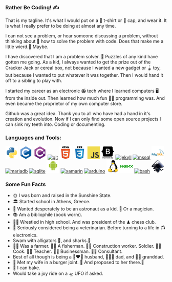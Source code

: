 ### Rather Be Coding! ✍

That is my tagline. It's what I would put on a 👕 t-shirt or 🧢 cap, and wear it. It is what I really prefer to be doing at almost any time.

I can not see a problem, or hear someone discussing a problem, without thinking about 🤔 how to solve the problem with code. Does that make me a little wierd.🤪 Maybe.

I have discovered that I am a problem solver. 🧩 Puzzles of any kind have gotten me going. As a kid, I always wanted to get the prize out of the Cracker Jack or cereal box, not because I wanted a new gadget or 🪀 toy, but because I wanted to put whatever it was together. Then I would hand it off to a sibling to play with.

I started my career as an electronic 📻 tech where I learned computers 🖥 from the inside out. Then learned how much fun 👨‍💻 programming was. And even became the proprietor of my own computer store.

Github was a great idea. Thank you to all who have had a hand in it's creation and evolution. Now if I can only find some open source projects I can sink my teeth into. Coding or documenting.

<h3 align="left">Languages and Tools:</h3>
<p align="left">
  <a href="https://www.python.org" target="_blank" rel="noreferrer"> <img src="https://raw.githubusercontent.com/devicons/devicon/master/icons/python/python-original.svg" alt="python" width="40" height="40"/></a>
  <a href="https://www.cprogramming.com/" target="_blank" rel="noreferrer"> <img src="https://raw.githubusercontent.com/devicons/devicon/master/icons/c/c-original.svg" alt="c" width="40" height="40"/></a>
  <a href="https://www.w3schools.com/cs/" target="_blank" rel="noreferrer"> <img src="https://raw.githubusercontent.com/devicons/devicon/master/icons/csharp/csharp-original.svg" alt="csharp" width="40" height="40"/></a>
  <a href="https://git-scm.com/" target="_blank" rel="noreferrer"> <img src="https://www.vectorlogo.zone/logos/git-scm/git-scm-icon.svg" alt="git" width="40" height="40"/></a>
  <a href="https://www.w3.org/html/" target="_blank" rel="noreferrer"> <img src="https://raw.githubusercontent.com/devicons/devicon/master/icons/html5/html5-original-wordmark.svg" alt="html5" width="40" height="40"/></a>
  <a href="https://www.w3schools.com/css/" target="_blank" rel="noreferrer"> <img src="https://raw.githubusercontent.com/devicons/devicon/master/icons/css3/css3-original-wordmark.svg" alt="css3" width="40" height="40"/></a>
  <a href="https://developer.mozilla.org/en-US/docs/Web/JavaScript" target="_blank" rel="noreferrer"> <img src="https://raw.githubusercontent.com/devicons/devicon/master/icons/javascript/javascript-original.svg" alt="javascript" width="40" height="40"/></a>
  <a href="https://getbootstrap.com" target="_blank" rel="noreferrer"> <img src="https://raw.githubusercontent.com/devicons/devicon/master/icons/bootstrap/bootstrap-plain-wordmark.svg" alt="bootstrap" width="40" height="40"/></a>
  <a href="https://jekyllrb.com/" target="_blank" rel="noreferrer"> <img src="https://www.vectorlogo.zone/logos/jekyllrb/jekyllrb-icon.svg" alt="jekyll" width="40" height="40"/></a>
  <a href="https://www.microsoft.com/en-us/sql-server" target="_blank" rel="noreferrer"> <img src="https://www.svgrepo.com/show/303229/microsoft-sql-server-logo.svg" alt="mssql" width="40" height="40"/></a>
  <a href="https://www.mysql.com/" target="_blank" rel="noreferrer"> <img src="https://raw.githubusercontent.com/devicons/devicon/master/icons/mysql/mysql-original-wordmark.svg" alt="mysql" width="40" height="40"/></a>
  <a href="https://mariadb.org/" target="_blank" rel="noreferrer"> <img src="https://www.vectorlogo.zone/logos/mariadb/mariadb-icon.svg" alt="mariadb" width="40" height="40"/></a>
  <a href="https://www.sqlite.org/" target="_blank" rel="noreferrer"> <img src="https://www.vectorlogo.zone/logos/sqlite/sqlite-icon.svg" alt="sqlite" width="40" height="40"/></a>
  <a href="https://developer.android.com" target="_blank" rel="noreferrer"> <img src="https://raw.githubusercontent.com/devicons/devicon/master/icons/android/android-original-wordmark.svg" alt="android" width="40" height="40"/></a>
  <a href="https://dotnet.microsoft.com/apps/xamarin" target="_blank" rel="noreferrer"> <img src="https://raw.githubusercontent.com/detain/svg-logos/780f25886640cef088af994181646db2f6b1a3f8/svg/xamarin.svg" alt="xamarin" width="40" height="40"/></a>
  <a href="https://www.arduino.cc/" target="_blank" rel="noreferrer"> <img src="https://cdn.worldvectorlogo.com/logos/arduino-1.svg" alt="arduino" width="40" height="40"/></a>
  <a href="https://www.linux.org/" target="_blank" rel="noreferrer"> <img src="https://raw.githubusercontent.com/devicons/devicon/master/icons/linux/linux-original.svg" alt="linux" width="40" height="40"/></a>
  <a href="https://www.nginx.com" target="_blank" rel="noreferrer"> <img src="https://raw.githubusercontent.com/devicons/devicon/master/icons/nginx/nginx-original.svg" alt="nginx" width="40" height="40"/></a>
  <a href="https://www.gnu.org/software/bash/" target="_blank" rel="noreferrer"> <img src="https://www.vectorlogo.zone/logos/gnu_bash/gnu_bash-icon.svg" alt="bash" width="40" height="40"/></a>
  <a href="https://inkscape.org/" target="_blank" rel="noreferrer"> <img src="https://raw.githubusercontent.com/devicons/devicon/master/icons/inkscape/inkscape-original.svg" alt="inkscape" width="40" height="40"/></a>

</p>


### Some Fun Facts

- 🌞 I was born and raised in the Sunshine State.
- 🏛 Started school in Athens, Greece.
- 🚀 Wanted desperately to be an astronaut as a kid. 🎩 Or a magician.
- 📚 Am a bibliophile (book worm).
- 🤼‍♂️ Wrestled in high school. And was president of the ♟ chess club.
- 🐶 Seriously considered being a veterinarian. Before turning to a life in 📺 electronics.
- Swam with alligators 🐊, and sharks.🦈
- 👨‍🌾 Was a farmer. 🎣🦐 A fisherman. 👷‍♂️ Construction worker.  Soldier. 👨‍🍳 Cook. 👨‍🏫 Teacher. 👨‍💼 Businessman. 👨‍💻 Consultant.
- Best of all though is being a 👩‍❤️‍👨 husband, 👨‍👧‍👦 dad, and 👨‍🦳 granddad.
- 🍔 Met my wife in a burger joint. 👫 And proposed to her there.👰
- 🥧 I can bake.
- Would take a joy ride on a 🛸 UFO if asked.

<!--
**dan-carroll/dan-carroll** is a ✨ _special_ ✨ repository because its `README.md` (this file) appears on your GitHub profile.

Here are some ideas to get you started:

- 🔭 I’m currently working on ...
- 🌱 I’m currently learning ...
- 👯 I’m looking to collaborate on ...
- 🤔 I’m looking for help with ...
- 💬 Ask me about ...
- 📫 How to reach me: ...
- 😄 Pronouns: ...
- ⚡ Fun fact: ...
-->
